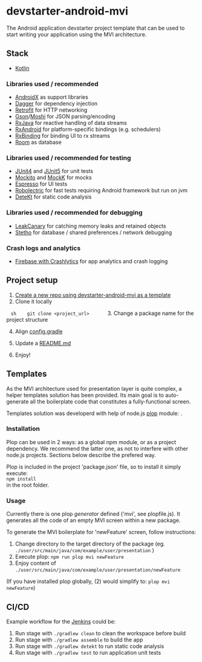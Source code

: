 # devstarter-android-mvi

The Android application devstarter project template that can be used to start writing your application using the MVI architecture. 

## Stack

* [Kotlin](https://kotlinlang.org/)

### Libraries used / recommended

* [AndroidX](https://developer.android.com/jetpack/androidx) as support libraries
* [Dagger](https://dagger.dev/users-guide) for dependency injection 
* [Retrofit](https://square.github.io/retrofit) for HTTP networking
* [Gson](https://github.com/google/gson)/[Moshi](https://github.com/square/moshi) for JSON parsing/encoding
* [RxJava](https://github.com/ReactiveX/RxJava) for reactive handling of data streams
* [RxAndroid](https://github.com/ReactiveX/RxAndroid) for platform-specific bindings (e.g. schedulers)
* [RxBinding](https://github.com/JakeWharton/RxBinding) for binding UI to rx streams
* [Room](https://developer.android.com/topic/libraries/architecture/room) as database 

### Libraries used / recommended for testing

* [JUnit4](https://junit.org/junit4/) and [JUnit5](https://junit.org/junit5/) for unit tests
* [Mockito](https://github.com/mockito/mockito/) and [MockK](https://mockk.io) for mocks
* [Espresso](https://developer.android.com/training/testing/espresso) for UI tests
* [Robolectric](robolectric.org/) for fast tests requiring Android framework but run on jvm
* [DeteKt](https://github.com/arturbosch/detekt) for static code analysis

### Libraries used / recommended for debugging
* [LeakCanary](https://square.github.io/leakcanary/) for catching memory leaks and retained objects 
* [Stetho](http://facebook.github.io/stetho/) for database / shared preferences / network debugging

### Crash logs and analytics

* [Firebase with Crashlytics](https://console.firebase.google.com/u/1/) for app analytics and crash logging

## Project setup

1. [Create a new repo using devstarter-android-mvi as a template](https://github.com/codequest-eu/devstarter-android-mvi/generate)
2. Clone it locally

   ```sh
   git clone <project_url>
   ```
   
3. Change a package name for the project structure

4. Align [config.gradle](./config.gradle)

5. Update a [README.md](./README.md)

6. Enjoy!

## Templates

As the MVI architecture used for presentation layer is quite complex, a helper templates solution has been provided.
Its main goal is to auto-generate all the boilerplate code that constitutes a fully-functional screen.

Templates solution was developerd with help of node.js [plop](https://plopjs.com/) module: . 

### Installation
Plop can be used in 2 ways: as a global npm module, or as a project dependency. 
We recommend the latter one, as not to interfere with other node.js projects. Sections below describe the prefered way.

Plop is included in the project 'package.json' file, so to install it simply execute:  
`npm install`  
in the root folder.

### Usage
Currently there is one plop _generator_ defined ('mvi', see plopfile.js). It generates all the code of an empty MVI screen within a new package.

To generate the MVI boilerplate for 'newFeature' screen, follow instructions:
1. Change directory to the target directory of the package (eg. `./user/src/main/java/com/example/user/presentation` )
2. Execute plop: `npm run plop mvi newFeature`
3. Enjoy content of `./user/src/main/java/com/example/user/presentation/newFeature`

(If you have installed plop globally, (2) would simplify to: `plop mvi newFeature`)

## CI/CD

Example workflow for the [Jenkins](https://jenkins.io/) could be:

1. Run stage with `./gradlew clean` to clean the workspace before build
2. Run stage with `./gradlew assemble` to build the app
3. Run stage with `./gradlew detekt` to run static code analysis
4. Run stage with `./gradlew test` to run application unit tests
